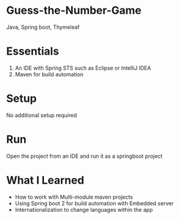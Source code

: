 # Guess-the-Number-Game
Java, Spring boot, Thymeleaf 

# Essentials
1. An IDE with Spring STS such as Eclipse or IntelliJ IDEA
2. Maven for build automation

# Setup
No additional setup required

# Run
Open the project from an IDE and run it as a springboot project

# What I Learned
* How to work with Multi-module maven projects
* Using Spring boot 2 for build automation with Embedded server
* Internationalization to change languages within the app
